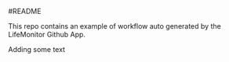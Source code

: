 #README

This repo contains an example of workflow auto generated by the LifeMonitor Github App.

Adding some text
